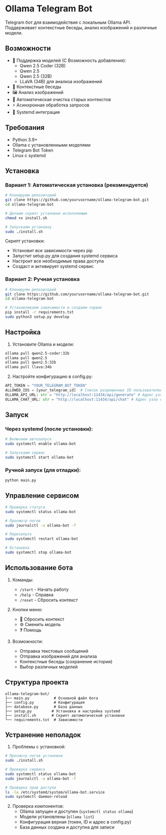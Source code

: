 # Ollama Telegram Bot

Telegram бот для взаимодействия с локальным Ollama API. Поддерживает контекстные беседы, анализ изображений и различные модели.

## Возможности

- 🤖 Поддержка моделей (С Возможность добавления):
  - Qwen 2.5 Coder (32B)
  - Qwen 2.5
  - Qwen 2.5 (32B)
  - LLaVA (34B) для анализа изображений
- 💬 Контекстные беседы
- 🖼️ Анализ изображений
- 🔄 Автоматическая очистка старых контекстов
- ⚡ Асинхронная обработка запросов
- 🚀 Systemd интеграция

## Требования

- Python 3.9+
- Ollama с установленными моделями
- Telegram Bot Token
- Linux с systemd

## Установка

### Вариант 1: Автоматическая установка (рекомендуется)

```bash
# Клонируем репозиторий
git clone https://github.com/yourusername/ollama-telegram-bot.git
cd ollama-telegram-bot

# Делаем скрипт установки исполняемым
chmod +x install.sh

# Запускаем установку
sudo ./install.sh
```

Скрипт установки:

- Установит все зависимости через pip
- Запустит setup.py для создания systemd сервиса
- Настроит все необходимые права доступа
- Создаст и активирует systemd сервис

### Вариант 2: Ручная установка

```bash
# Клонируем репозиторий
git clone https://github.com/yourusername/ollama-telegram-bot.git
cd ollama-telegram-bot

# Устанавливаем зависимости и создаем сервис
pip install -r requirements.txt
sudo python3 setup.py develop
```

## Настройка

1. Установите Ollama и модели:

```bash
ollama pull qwen2.5-coder:32b
ollama pull qwen2.5
ollama pull qwen2.5:32b
ollama pull llava:34b
```

2. Настройте конфигурацию в config.py:

```python
API_TOKEN = "YOUR_TELEGRAM_BOT_TOKEN"
ALLOWED_IDS = [your_telegram_id]  # Список разрешенных ID пользователей
OLLAMA_API_URL: str = "http://localhost:11434/api/generate" # Адрес узла с Ollama
OLLAMA_CHAT_URL: str = "http://localhost:11434/api/chat" # Адрес узла с Ollama
```

## Запуск

### Через systemd (после установки):

```bash
# Включаем автозапуск
sudo systemctl enable ollama-bot

# Запускаем сервис
sudo systemctl start ollama-bot
```

### Ручной запуск (для отладки):

```bash
python main.py
```

## Управление сервисом

```bash
# Проверка статуса
sudo systemctl status ollama-bot

# Просмотр логов
sudo journalctl -u ollama-bot -f

# Перезапуск
sudo systemctl restart ollama-bot

# Остановка
sudo systemctl stop ollama-bot
```

## Использование бота

1. Команды:

   - `/start` - Начать работу
   - `/help` - Справка
   - `/reset` - Сбросить контекст

2. Кнопки меню:

   - 🔄 Сбросить контекст
   - ⚙️ Сменить модель
   - ❓ Помощь

3. Возможности:
   - Отправка текстовых сообщений
   - Отправка изображений для анализа
   - Контекстные беседы (сохранение истории)
   - Выбор различных моделей

## Структура проекта

```
ollama-telegram-bot/
├── main.py           # Основной файл бота
├── config.py         # Конфигурация
├── database.py       # База данных
├── setup.py         # Установка и настройка systemd
├── install.sh       # Скрипт автоматической установки
└── requirements.txt  # Зависимости
```

## Устранение неполадок

1. Проблемы с установкой:

```bash
# Просмотр логов установки
sudo ./install.sh

# Проверка сервиса
sudo systemctl status ollama-bot
sudo journalctl -u ollama-bot -f

# Проверка прав доступа
ls -la /etc/systemd/system/ollama-bot.service
sudo systemctl daemon-reload
```

2. Проверка компонентов:
   - Ollama запущен и доступен (`systemctl status ollama`)
   - Модели установлены (`ollama list`)
   - Конфигурация верная (токен, ID и адрес в config.py)
   - База данных создана и доступна для записи
